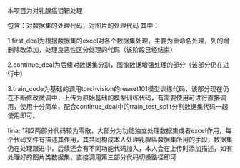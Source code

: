 本项目为对乳腺癌钼靶处理

包含：对数据集的处理代码，对图片的处理代码
其中：

1.first_deal为根据数据集的excel对各个数据集处理，主要为重命名处理，列的增删除改添加，处理良恶性区分处理的代码（该阶段已经结束）

2.continue_deal为后续对数据集分割，图像数据增强处理的部分（该部分仍在进行中）

3.train_code为基础的调用torchvision的resnet101模型训练代码，该部分现在仍在不断修改微调中，上传为原始基础的模型训练代码，有需要使用可进行直接调用，使用十分简单，配合continue_deal中的train_test_split分割数据集代码一起使用即可。

fina:
1和2两部分代码较为零散，大部分为功能独立处理数据集或者excel作用，每个代码文件有描述其作用，其共同构成本人处理乳腺癌数据集所用的手段，数据集仍在处理跟进中，后续还会有不同功能代码加入，本人会在上传时添加描述，如有处理好的图片类数据集，直接调用第三部分代码切换路径即可
